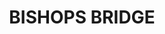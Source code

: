 ---
lastmod: '2025-04-06T06:05:20+00:00'
latitude: -32.785207
layout: suburb
longitude: 151.453148
postcode: '2326'
state: NSW
title: BISHOPS BRIDGE
url: /nsw/bishops-bridge/
---